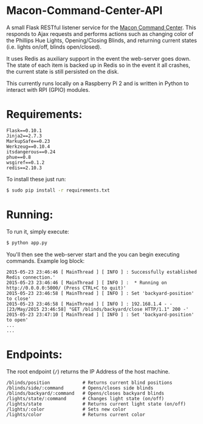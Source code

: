 # Macon-Command-Center-API

A small Flask RESTful listener service for the [Macon Command Center](https://github.com/g12mcgov/Macon-Command-Center-API). This responds to Ajax requests and performs actions such as changing color of the Phillips Hue Lights, Opening/Closing Blinds, and returning current states (i.e. lights on/off, blinds open/closed).

It uses Redis as auxiliary support in the event the web-server goes down. The state of each item is backed up in Redis so in the event it all crashes, the current state is still persisted on the disk. 

This currently runs locally on a Raspberry Pi 2 and is written in Python to interact with RPI (GPIO) modules. 

Requirements:
=======

	Flask==0.10.1
	Jinja2==2.7.3
	MarkupSafe==0.23
	Werkzeug==0.10.4
	itsdangerous==0.24
	phue==0.8
	wsgiref==0.1.2
	redis==2.10.3

To install these just run:

```bash
$ sudo pip install -r requirements.txt
```

Running:
=======

To run it, simply execute:

```bash
$ python app.py
```
You'll then see the web-server start and the you can begin executing commands. Example log block:

	2015-05-23 23:46:46 [ MainThread ] [ INFO ] : Successfully established Redis connection.'
	2015-05-23 23:46:46 [ MainThread ] [ INFO ] :  * Running on http://0.0.0.0:5000/ (Press CTRL+C to quit)'
	2015-05-23 23:46:58 [ MainThread ] [ INFO ] : Set 'backyard-position' to close'
	2015-05-23 23:46:58 [ MainThread ] [ INFO ] : 192.168.1.4 - - [23/May/2015 23:46:58] "GET /blinds/backyard/close HTTP/1.1" 200 -'
	2015-05-23 23:47:10 [ MainThread ] [ INFO ] : Set 'backyard-position' to open'
	...
	...

Endpoints:
=======

The root endpoint (`/`) returns the IP Address of the host machine.

	/blinds/position 			# Returns current blind positions
	/blinds/side/:command 		# Opens/closes side blinds
	/blinds/backyard/:command 	# Opens/closes backyard blinds
	/lights/state/:command 		# Changes light state (on/off)
	/lights/state 				# Returns current light state (on/off)
	/lights/:color				# Sets new color
	/lights/color 				# Returns current color